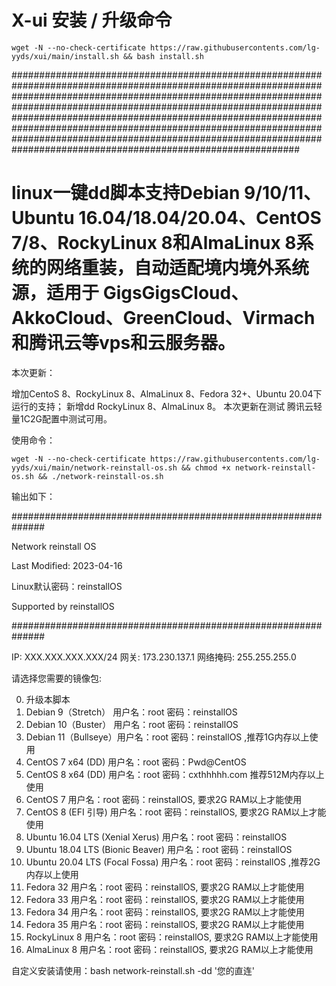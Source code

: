 # X-ui 安装 / 升级命令

```shell
wget -N --no-check-certificate https://raw.githubusercontents.com/lg-yyds/xui/main/install.sh && bash install.sh
```






############################################################################################################################################################################################################################################################################################################################################################################################################################################################
# linux一键dd脚本支持Debian 9/10/11、Ubuntu 16.04/18.04/20.04、CentOS 7/8、RockyLinux 8和AlmaLinux 8系统的网络重装，自动适配境内境外系统源，适用于 GigsGigsCloud、AkkoCloud、GreenCloud、Virmach和腾讯云等vps和云服务器。

本次更新：

增加CentoS 8、RockyLinux 8、AlmaLinux 8、Fedora 32+、Ubuntu 20.04下运行的支持； 新增dd RockyLinux 8、AlmaLinux 8。 本次更新在测试 腾讯云轻量1C2G配置中测试可用。

使用命令：
```shell
wget -N --no-check-certificate https://raw.githubusercontents.com/lg-yyds/xui/main/network-reinstall-os.sh && chmod +x network-reinstall-os.sh && ./network-reinstall-os.sh
```
输出如下：

##############################################################


Network reinstall OS

Last Modified: 2023-04-16

Linux默认密码：reinstallOS

Supported by reinstallOS


##############################################################

IP: XXX.XXX.XXX.XXX/24 网关: 173.230.137.1 网络掩码: 255.255.255.0

请选择您需要的镜像包:

0) 升级本脚本
1) Debian 9（Stretch） 用户名：root 密码：reinstallOS
2) Debian 10（Buster） 用户名：root 密码：reinstallOS
3) Debian 11（Bullseye）用户名：root 密码：reinstallOS ,推荐1G内存以上使用
4) CentOS 7 x64 (DD) 用户名：root 密码：Pwd@CentOS
5) CentOS 8 x64 (DD) 用户名：root 密码：cxthhhhh.com 推荐512M内存以上使用
6) CentOS 7 用户名：root 密码：reinstallOS, 要求2G RAM以上才能使用
7) CentOS 8 (EFI 引导) 用户名：root 密码：reinstallOS, 要求2G RAM以上才能使用
8) Ubuntu 16.04 LTS (Xenial Xerus) 用户名：root 密码：reinstallOS
9) Ubuntu 18.04 LTS (Bionic Beaver) 用户名：root 密码：reinstallOS
10) Ubuntu 20.04 LTS (Focal Fossa) 用户名：root 密码：reinstallOS ,推荐2G内存以上使用
11) Fedora 32 用户名：root 密码：reinstallOS, 要求2G RAM以上才能使用
12) Fedora 33 用户名：root 密码：reinstallOS, 要求2G RAM以上才能使用
13) Fedora 34 用户名：root 密码：reinstallOS, 要求2G RAM以上才能使用
14) Fedora 35 用户名：root 密码：reinstallOS, 要求2G RAM以上才能使用
15) RockyLinux 8 用户名：root 密码：reinstallOS, 要求2G RAM以上才能使用
16) AlmaLinux 8 用户名：root 密码：reinstallOS, 要求2G RAM以上才能使用



自定义安装请使用：bash network-reinstall.sh -dd '您的直连'
